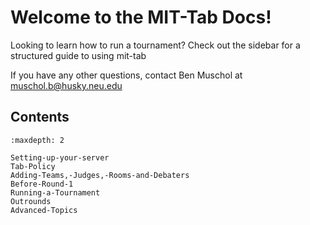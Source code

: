 # Welcome to the MIT-Tab Docs!

Looking to learn how to run a tournament? Check out the sidebar for a structured guide to using mit-tab

If you have any other questions, contact Ben Muschol at muschol.b@husky.neu.edu

## Contents

```{toctree}
:maxdepth: 2

Setting-up-your-server
Tab-Policy
Adding-Teams,-Judges,-Rooms-and-Debaters
Before-Round-1
Running-a-Tournament
Outrounds
Advanced-Topics
```
